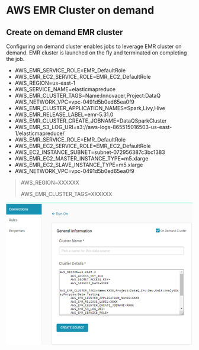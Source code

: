 # AWS EMR Cluster on demand

## Create on demand EMR cluster

Configuring on demand cluster enables jobs to leverage EMR cluster on demand. EMR cluster is launched on the fly and terminated on completing the job. 

* AWS\_EMR\_SERVICE\_ROLE=EMR\_DefaultRole 
* AWS\_EMR\_EC2\_SERVICE\_ROLE=EMR\_EC2\_DefaultRole
* AWS\_REGION=us-east-1 
* AWS\_SERVICE\_NAME=elasticmapreduce
* AWS\_EMR\_CLUSTER\_TAGS=Name:Innovacer,Project:DataQ AWS\_NETWORK\_VPC=vpc-0491d5b0ed65ea0f9 
* AWS\_EMR\_CLUSTER\_APPLICATION\_NAMES=Spark,Livy,Hive
* AWS\_EMR\_RELEASE\_LABEL=emr-5.31.0
* AWS\_EMR\_CLUSTER\_CREATE\_JOBNAME=DataQSparkCluster 
* AWS\_EMR\_S3\_LOG\_URI=s3://aws-logs-865515016503-us-east-1/elasticmapreduce/
* AWS\_EMR\_SERVICE\_ROLE=EMR\_DefaultRole
* AWS\_EMR\_EC2\_SERVICE\_ROLE=EMR\_EC2\_DefaultRole 
* AWS\_EC2\_INSTANCE\_SUBNET=subnet-072956387c3bc1383
* AWS\_EMR\_EC2\_MASTER\_INSTANCE\_TYPE=m5.xlarge
* AWS\_EMR\_EC2\_SLAVE\_INSTANCE\_TYPE=m5.xlarge 
* AWS\_NETWORK\_VPC=vpc-0491d5b0ed65ea0f9

> AWS\_REGION=XXXXXX
>
> AWS\_EMR\_CLUSTER\_TAGS=XXXXXX



![Hadoop Configuration](../../.gitbook/assets/hadoop2.png)


